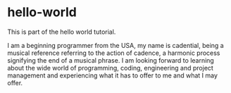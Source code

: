 # hello-world
This is part of the hello world tutorial.
  
I am a beginning programmer from the USA,
my name is cadential, being a musical reference
referring to the action of cadence, a  harmonic process
signifying the end of a musical phrase.  I am
looking forward to learning about the wide
world of programming, coding, engineering and 
project management and experiencing what it 
has to offer to me and what I may offer.

